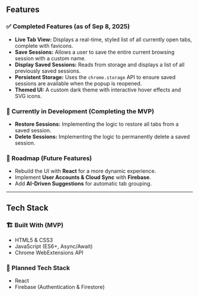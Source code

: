 
## Features

### ✅ Completed Features (as of Sep 8, 2025)

* **Live Tab View:** Displays a real-time, styled list of all currently open tabs, complete with favicons.
* **Save Sessions:** Allows a user to save the entire current browsing session with a custom name.
* **Display Saved Sessions:** Reads from storage and displays a list of all previously saved sessions.
* **Persistent Storage:** Uses the `chrome.storage` API to ensure saved sessions are available when the popup is reopened.
* **Themed UI:** A custom dark theme with interactive hover effects and SVG icons.

### 🚧 Currently in Development (Completing the MVP)

* **Restore Sessions:** Implementing the logic to restore all tabs from a saved session.
* **Delete Sessions:** Implementing the logic to permanently delete a saved session.

### 🔮 Roadmap (Future Features)

* Rebuild the UI with **React** for a more dynamic experience.
* Implement **User Accounts & Cloud Sync** with **Firebase**.
* Add **AI-Driven Suggestions** for automatic tab grouping.

---
## Tech Stack

### 🏗️ Built With (MVP)
* HTML5 & CSS3
* JavaScript (ES6+, Async/Await)
* Chrome WebExtensions API

### 🚀 Planned Tech Stack
* React
* Firebase (Authentication & Firestore)

